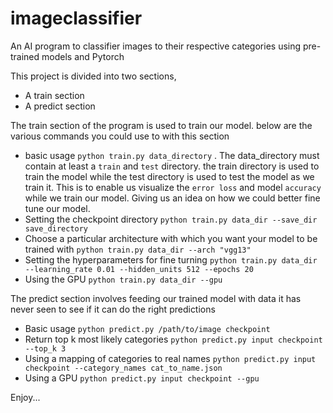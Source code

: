 # imageclassifier
An AI program to classifier images to their respective categories using pre-trained models and Pytorch

This project is divided into two sections, 
- A train section
- A predict section

The train section of the program is used to train our model. below are the various commands you could use to with this section
- basic usage `python train.py data_directory` . The data_directory must contain at least a `train` and `test` directory. the train directory is used to train the model while the test directory is used to test the model as we train it. This is to enable us visualize the `error loss` and model `accuracy` while we train our model. Giving us an idea on how we could better fine tune our model.
- Setting the checkpoint directory `python train.py data_dir --save_dir save_directory`
- Choose a particular architecture with which you want your model to be trained with `python train.py data_dir --arch "vgg13"`
- Setting the hyperparameters for fine turning `python train.py data_dir --learning_rate 0.01 --hidden_units 512 --epochs 20`
- Using the GPU `python train.py data_dir --gpu`

The predict section involves feeding our trained model with data it has never seen to see if it can do the right predictions
- Basic usage `python predict.py /path/to/image checkpoint`
- Return top k most likely categories `python predict.py input checkpoint --top_k 3`
- Using a mapping of categories to real names `python predict.py input checkpoint --category_names cat_to_name.json`
- Using a GPU `python predict.py input checkpoint --gpu`


Enjoy...
